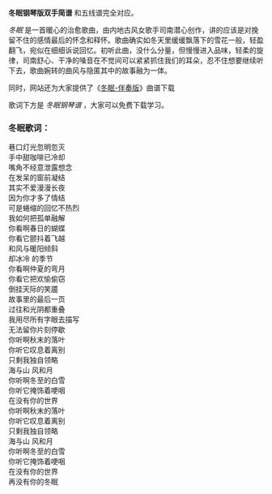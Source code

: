 

**冬眠钢琴版双手简谱** 和五线谱完全对应。

_冬眠_
是一首暖心的治愈歌曲，由内地古风女歌手司南潜心创作，讲的应该是对挽留不住的感情最后的怀念和释怀。歌曲确实如冬天里缓缓飘落下的雪花一般，轻盈翻飞，宛似在细细诉说回忆。初听此曲，没什么分量，但慢慢进入品味，轻柔的旋律，司南舒心、干净的嗓音在不觉间可以紧紧抓住我们的耳朵，忍不住想要继续听下去，歌曲婉转的曲风与隐匿其中的故事融为一体。

同时，网站还为大家提供了《[冬眠-伴奏版](Music-11204-冬眠-伴奏版-你看啊春日的蝴蝶你看它颤抖着飞越.html "冬眠-伴奏版")》曲谱下载

歌词下方是 _冬眠钢琴谱_ ，大家可以免费下载学习。

### 冬眠歌词：

巷口灯光忽明忽灭  
手中甜咖啡已冷却  
嘴角不经意泄露想念  
在发呆的窗前凝结  
其实不爱漫漫长夜  
因为你才多了情结  
可是蜷缩的回忆不热烈  
我如何把孤单融解  
你看啊春日的蝴蝶  
你看它颤抖着飞越  
和风与暖阳倾斜  
却冰冷 的季节  
你看啊仲夏的弯月  
你看它把欢愉偷窃  
倒挂天际的笑靥  
故事里的最后一页  
过往和光阴都重叠  
我用尽所有字眼去描写  
无法留你片刻停歇  
你听啊秋末的落叶  
你听它叹息着离别  
只剩我独自领略  
海与山 风和月  
你听啊冬至的白雪  
你听它掩饰着哽咽  
在没有你的世界  
你听啊秋末的落叶  
你听它叹息着离别  
只剩我独自领略  
海与山 风和月  
你听啊冬至的白雪  
你听它掩饰着哽咽  
在没有你的世界  
再没有你的冬眠


